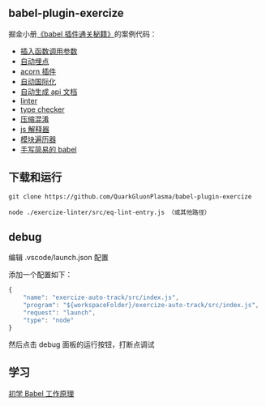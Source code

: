 ## babel-plugin-exercize

掘金小册[《babel 插件通关秘籍》](https://sourl.co/ijmTn3)的案例代码：

- [插入函数调用参数](./exercize-parameters-insert/src)
- [自动埋点](./exercize-auto-track/src)
- [acorn 插件](./exercize-acorn-plugin-guang-keyword/src)
- [自动国际化](./exercize-auto-i18n/src/)
- [自动生成 api 文档](./exercize-auto-document/src/)
- [linter](./exercize-linter/src)
- [type checker](./exercize-type-checker/src/)
- [压缩混淆](./exercize-mangle-compress/src)
- [js 解释器](./exercize-js-interpreter/src)
- [模块遍历器](./exercize-module-iterator/src)
- [手写简易的 babel](./exercize-babel/src)

## 下载和运行

```shell
git clone https://github.com/QuarkGluonPlasma/babel-plugin-exercize

node ./exercize-linter/src/eq-lint-entry.js （或其他路径）
```

## debug

编辑 .vscode/launch.json 配置

添加一个配置如下：

```javascript
{
    "name": "exercize-auto-track/src/index.js",
    "program": "${workspaceFolder}/exercize-auto-track/src/index.js",
    "request": "launch",
    "type": "node"
}
```
然后点击 debug 面板的运行按钮，打断点调试


## 学习
[初学 Babel 工作原理](https://zhuanlan.zhihu.com/p/85915575)



